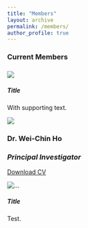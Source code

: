 ```yaml
---
title: "Members"
layout: archive
permalink: /members/
author_profile: true
---
```


<h3><a id="Current members"></a>Current Members</h3>
<h3>                                           </h3>

<div class="row">
  <div class="col-sm-6 mb-3 mb-sm-0">
    <div class="card">
      <img src="http://wchoEvo.github.io/images/members/who.jpg"
        class="img-fluid rounded-start"
         style="max-width: 150px;">    
    </div>
  </div>
  <div class="col-sm-6">
    <div class="card">
      <div class="card-body">
        <h5 class="card-title">Title</h5>
        <p class="card-text">With supporting text.</p>
      </div>
    </div>
  </div>
</div>

<div class="card mb-3">
  <div class="row g-0">
  <div class="col-md-4">
   <img src="http://wchoEvo.github.io/images/members/who.jpg"
       class="img-fluid rounded-start"
       style="max-width: 150px;">  
  </div>
     <div class="col-md-8">
        <div class="card-body">
        <h3 class="card-title">Dr. Wei-Chin Ho</h3>
        <h3 class="card-title"><em>Principal Investigator</em></h3>
        <p class="card-text"><a href="http://wchoEvo.github.io/files/weichinho_cv.pdf"><u>Download CV</u></a></p>
        </div>
     </div>
 </div>
</div>

<div class="card mb-3" style="max-width: 540px;">
  <div class="row g-0">
    <div class="col-md-4">
      <img src="..." class="img-fluid rounded-start" alt="...">
    </div>
    <div class="col-md-8">
      <div class="card-body">
        <h5 class="card-title">Title</h5>
        <p class="card-text">Test.</p>
      </div>
    </div>
  </div>
</div>
